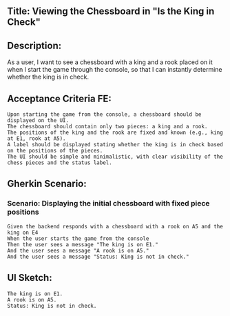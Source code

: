 ## Title: Viewing the Chessboard in "Is the King in Check"

## Description:
As a user, I want to see a chessboard with a king and a rook placed on it when I start the game through the console, so that I can instantly determine whether the king is in check.

## Acceptance Criteria FE:

    Upon starting the game from the console, a chessboard should be displayed on the UI.
    The chessboard should contain only two pieces: a king and a rook.
    The positions of the king and the rook are fixed and known (e.g., king at E1, rook at A5).
    A label should be displayed stating whether the king is in check based on the positions of the pieces.
    The UI should be simple and minimalistic, with clear visibility of the chess pieces and the status label.

## Gherkin Scenario:

### Scenario: Displaying the initial chessboard with fixed piece positions

    Given the backend responds with a chessboard with a rook on A5 and the king on E4
    When the user starts the game from the console
    Then the user sees a message "The king is on E1."
    And the user sees a message "A rook is on A5."
    And the user sees a message "Status: King is not in check."



## UI Sketch:
    The king is on E1.
    A rook is on A5.
    Status: King is not in check.